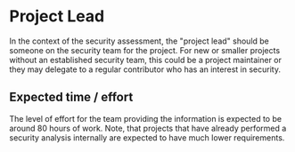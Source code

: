 # Project Lead

In the context of the security assessment, the "project lead" should be
someone on the security team for the project. For new or smaller projects
without an established security team, this could be a project maintainer
or they may delegate to a regular contributor who has an interest in security.

## Expected time / effort

The level of effort for the team providing the information is expected to
be around 80 hours of work.  Note, that projects that have already
performed a security analysis internally are expected to have much lower
requirements.
